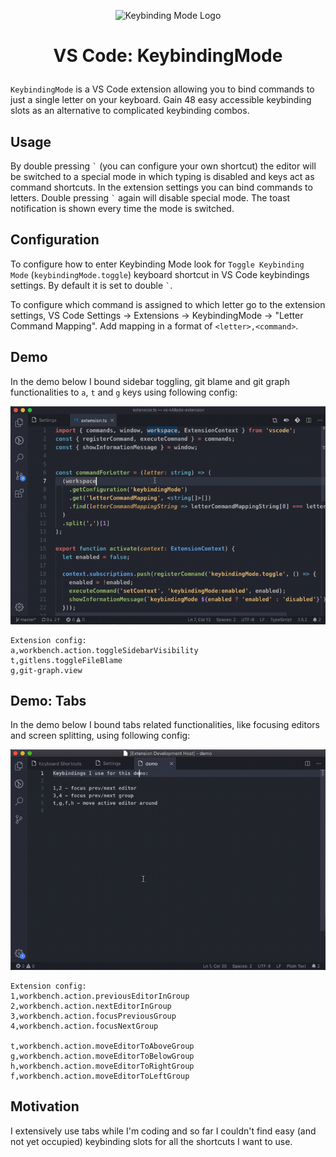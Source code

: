 <p align="center">
  <img src="https://raw.githubusercontent.com/kubenstein/keybinding-mode/master/resources/keybinding-mode-icon.png" alt="Keybinding Mode Logo"/>
</p>

<h1><p align="center">VS Code: KeybindingMode</p></h1>

`KeybindingMode` is a VS Code extension allowing you to bind commands to just a single letter on your keyboard. Gain 48 easy accessible keybinding slots as an alternative to complicated keybinding combos.

## Usage
By double pressing `` ` `` (you can configure your own shortcut) the editor will be switched to a special mode in which typing is disabled and keys act as command shortcuts. In the extension settings you can bind commands to letters. Double pressing `` ` `` again will disable special mode. The toast notification is shown every time the mode is switched.

## Configuration
To configure how to enter Keybinding Mode look for `Toggle Keybinding Mode` (`keybindingMode.toggle`) keyboard shortcut in VS Code keybindings settings. By default it is set to double `` ` ``.

To configure which command is assigned to which letter go to the extension settings, VS Code Settings -> Extensions -> KeybindingMode -> "Letter Command Mapping". Add mapping in a format of `<letter>,<command>`.

## Demo
In the demo below I bound sidebar toggling, git blame and git graph functionalities to `a`, `t` and `g` keys using following config:

![demo](./resources/demo.gif)
```
Extension config:
a,workbench.action.toggleSidebarVisibility
t,gitlens.toggleFileBlame
g,git-graph.view
```

## Demo: Tabs
In the demo below I bound tabs related functionalities, like focusing editors and screen splitting, using following config:

![demo](./resources/demo-tabs.gif)
```
Extension config:
1,workbench.action.previousEditorInGroup
2,workbench.action.nextEditorInGroup
3,workbench.action.focusPreviousGroup
4,workbench.action.focusNextGroup

t,workbench.action.moveEditorToAboveGroup
g,workbench.action.moveEditorToBelowGroup
h,workbench.action.moveEditorToRightGroup
f,workbench.action.moveEditorToLeftGroup
```

## Motivation
I extensively use tabs while I'm coding and so far I couldn't find easy (and not yet occupied) keybinding slots for all the shortcuts I want to use.
